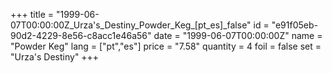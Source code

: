 +++
title = "1999-06-07T00:00:00Z_Urza's_Destiny_Powder_Keg_[pt_es]_false"
id = "e91f05eb-90d2-4229-8e56-c8acc1e46a56"
date = "1999-06-07T00:00:00Z"
name = "Powder Keg"
lang = ["pt","es"]
price = "7.58"
quantity = 4
foil = false
set = "Urza's Destiny"
+++
